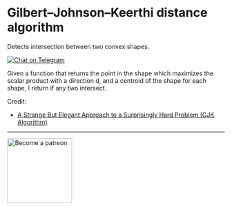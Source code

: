 # Gilbert–Johnson–Keerthi distance algorithm

Detects intersection between two convex shapes.

[![Chat on Telegram](https://img.shields.io/badge/Chat%20on-Telegram-brightgreen.svg)](https://t.me/EmmanuelsApps)

Given a function that returns the point in the shape
which maximizes the scalar product with a direction d, and
a centroid of the shape for each shape, I return if any two intersect.

Credit:
* [A Strange But Elegant Approach to a Surprisingly Hard Problem (GJK Algorithm)](https://www.youtube.com/watch?v=ajv46BSqcK4)
----
<a class="imgpatreon" href="https://www.patreon.com/emmanuelmess" target="_blank">
<img alt="Become a patreon" src="https://user-images.githubusercontent.com/10991116/56376378-07065400-61de-11e9-9583-8ff2148aa41c.png" width=150px></a>